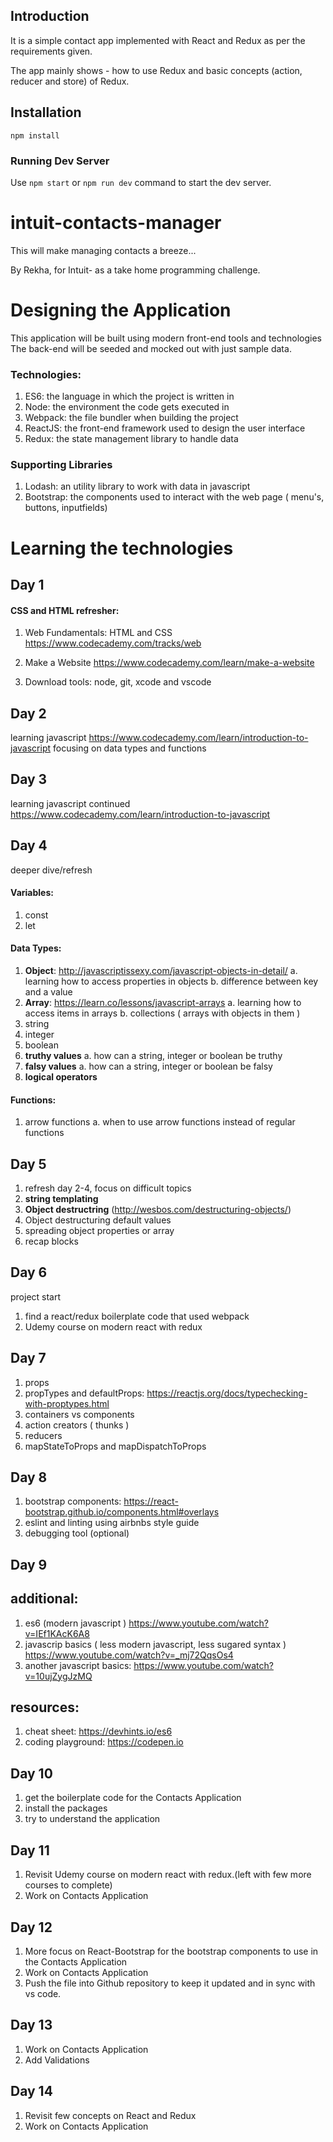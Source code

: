 ## Introduction

It is a simple contact app implemented with React and Redux as per the requirements given.

The app mainly shows - how to use Redux and basic concepts (action, reducer and store) of Redux.


## Installation

`npm install`


### Running Dev Server

Use `npm start` or `npm run dev` command to start the dev server.



# intuit-contacts-manager
This will make managing contacts a breeze...

By Rekha, for Intuit- as a take home programming challenge.

# Designing the Application
This application will be built using modern front-end tools and technologies
The back-end will be seeded and mocked out with just sample data.

### Technologies:
 1. ES6: the language in which the project is written in
 2. Node: the environment the code gets executed in
 3. Webpack: the file bundler when building the project
 4. ReactJS: the front-end framework used to design the user interface
 5. Redux: the state management library to handle data
 
  
### Supporting Libraries
 1. Lodash: an utility library to work with data in javascript
 2. Bootstrap: the components used to interact with the web page ( menu's, buttons, inputfields)
  
  
  
# Learning the technologies

## Day 1
#### CSS and HTML refresher:
1. Web Fundamentals: HTML and CSS
https://www.codecademy.com/tracks/web

2. Make a Website
https://www.codecademy.com/learn/make-a-website

3. Download tools: node, git, xcode and vscode

## Day 2
learning javascript
https://www.codecademy.com/learn/introduction-to-javascript
focusing on data types and functions

## Day 3
learning javascript continued
https://www.codecademy.com/learn/introduction-to-javascript


## Day 4
deeper dive/refresh

#### Variables:
1. const 
2. let
#### Data Types:
1. __Object__: http://javascriptissexy.com/javascript-objects-in-detail/
  a. learning how to access properties in objects
  b. difference between key and a value
2. __Array__: https://learn.co/lessons/javascript-arrays
  a. learning how to access items in arrays 
  b. collections ( arrays with objects in them )
3. string
4. integer
5. boolean
6. __truthy values__
  a. how can a string, integer or boolean be truthy
7. __falsy values__
  a. how can a string, integer or boolean be falsy
8. __logical operators__

#### Functions: 
1. arrow functions
  a. when to use arrow functions instead of regular functions
  
## Day 5
1. refresh day 2-4, focus on difficult topics
2. __string templating__ 
3. __Object destructring__ (http://wesbos.com/destructuring-objects/)
4. Object destructuring default values
5. spreading object properties or array
6. recap blocks 

## Day 6
project start
1. find a react/redux boilerplate code that used webpack
2. Udemy course on modern react with redux

## Day 7
1. props
2. propTypes and defaultProps: https://reactjs.org/docs/typechecking-with-proptypes.html 
3. containers vs components
4. action creators ( thunks )
5. reducers
6. mapStateToProps and mapDispatchToProps

## Day 8
1. bootstrap components: https://react-bootstrap.github.io/components.html#overlays
2. eslint and linting using airbnbs style guide
3. debugging tool (optional)


## Day 9

## additional:
1. es6 (modern javascript ) https://www.youtube.com/watch?v=IEf1KAcK6A8
2. javascrip basics ( less modern javascript, less sugared syntax ) https://www.youtube.com/watch?v=_mj72QqsOs4
3. another javascript basics: https://www.youtube.com/watch?v=10ujZygJzMQ


## resources:
1. cheat sheet: https://devhints.io/es6
2. coding playground: https://codepen.io


## Day 10
1. get the boilerplate code for the Contacts Application
2. install the packages
3. try to understand the application

## Day 11
1. Revisit Udemy course on modern react with redux.(left with few more courses to complete)
2. Work on Contacts Application

## Day 12
1. More focus on React-Bootstrap for the bootstrap components to use in the Contacts Application
2. Work on Contacts Application
3. Push the file into Github repository to keep it updated and in sync with vs code.

## Day 13
1. Work on Contacts Application
2. Add Validations

## Day 14
1. Revisit few concepts on React and Redux
2. Work on Contacts Application

